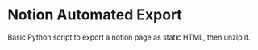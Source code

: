 # Notion Automated Export

Basic Python script to export a notion page as static HTML, then unzip it.